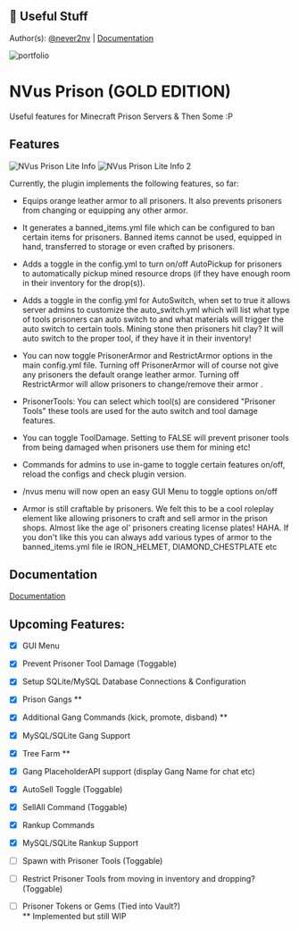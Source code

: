 ## 🔗 Useful Stuff
Author(s): [@never2nv](https://git.fngnation.net/never2nv)
| [Documentation](https://www.spigotmc.org/resources/nvus-prison-lite.115441/field?field=documentation)

![portfolio](https://img.shields.io/badge/my_portfolio-000?style=for-the-badge&logo=ko-fi&logoColor=white)

# NVus Prison (GOLD EDITION)

Useful features for Minecraft Prison Servers & Then Some :P




## Features
![NVus Prison Lite Info](https://git.fngnation.net/never2nv/NVus_Prison/raw/branch/main/assets/plugin_info.png)
![NVus Prison Lite Info 2](https://git.fngnation.net/never2nv/NVus_Prison/raw/branch/main/assets/plugin_info_2.png)

Currently, the plugin implements the following features, so far:

- Equips orange leather armor to all prisoners. It also prevents prisoners from changing or equipping any other armor.

- It generates a banned_items.yml file which can be configured to ban certain items for prisoners. Banned items cannot be used, equipped in hand, transferred to storage or even crafted by prisoners.

- Adds a toggle in the config.yml to turn on/off AutoPickup for prisoners to automatically pickup mined resource drops (if they have enough room in their inventory for the drop(s)).

- Adds a toggle in the config.yml for AutoSwitch, when set to true it allows server admins to customize the auto_switch.yml which will list what type of tools prisoners can auto switch to and what materials will trigger the auto switch to certain tools. Mining stone then prisoners hit clay? It will auto switch to the proper tool, if they have it in their inventory!

- You can now toggle PrisonerArmor and RestrictArmor options in the main config.yml file. Turning off PrisonerArmor will of course not give any prisoners the default orange leather armor. Turning off RestrictArmor will allow prisoners to change/remove their armor
    .
- PrisonerTools: You can select which tool(s) are considered "Prisoner Tools" these tools are used for the auto switch and tool damage features.

- You can toggle ToolDamage. Setting to FALSE will prevent prisoner tools from being damaged when prisoners use them for mining etc!

- Commands for admins to use in-game to toggle certain features on/off, reload the configs and check plugin version.

- /nvus menu will now open an easy GUI Menu to toggle options on/off

- Armor is still craftable by prisoners. We felt this to be a cool roleplay element like allowing prisoners to craft and sell armor in the prison shops. Almost like the age ol' prisoners creating license plates! HAHA. If you don't like this you can always add various types of armor to the banned_items.yml file ie IRON_HELMET, DIAMOND_CHESTPLATE etc


## Documentation

[Documentation](https://www.spigotmc.org/resources/nvus-prison-lite.115441/field?field=documentation)

## Upcoming Features:
 - [X]  GUI Menu
 - [X]  Prevent Prisoner Tool Damage (Toggable)
 - [X]  Setup SQLite/MySQL Database Connections & Configuration
 - [X]  Prison Gangs **
 - [X]  Additional Gang Commands (kick, promote, disband) **
 - [x]  MySQL/SQLite Gang Support
 - [X]  Tree Farm **
 - [x]  Gang PlaceholderAPI support (display Gang Name for chat etc)
 - [x]  AutoSell Toggle (Toggable)
 - [x]  SellAll Command (Toggable)
 - [X]  Rankup Commands
 - [x]  MySQL/SQLite Rankup Support
 - [ ]  Spawn with Prisoner Tools (Toggable)
 - [ ]  Restrict Prisoner Tools from moving in inventory and dropping? (Toggable)
 - [ ]  Prisoner Tokens or Gems (Tied into Vault?)\
 ** Implemented but still WIP

